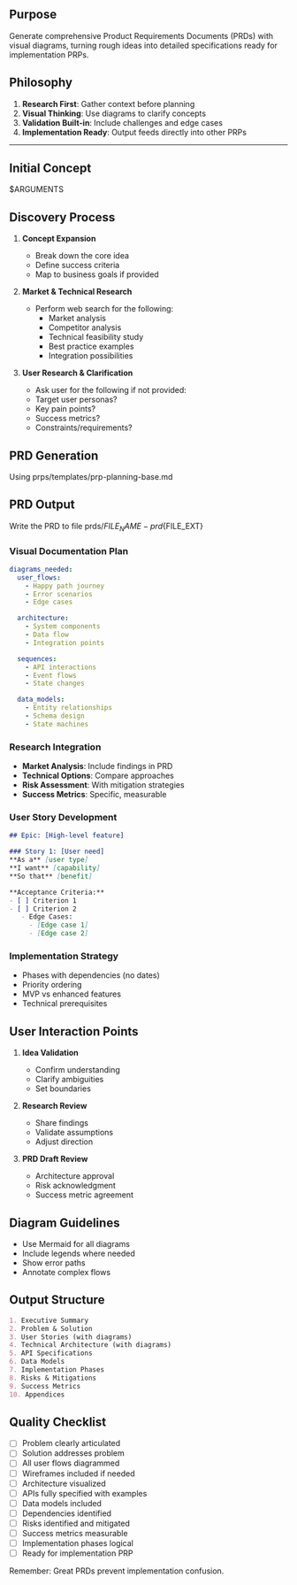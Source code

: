 ## Purpose
Generate comprehensive Product Requirements Documents (PRDs) with visual diagrams, turning rough ideas into detailed specifications ready for implementation PRPs.

## Philosophy
1. **Research First**: Gather context before planning
2. **Visual Thinking**: Use diagrams to clarify concepts
3. **Validation Built-in**: Include challenges and edge cases
4. **Implementation Ready**: Output feeds directly into other PRPs

---

## Initial Concept
$ARGUMENTS

## Discovery Process

1. **Concept Expansion**
   - Break down the core idea
   - Define success criteria
   - Map to business goals if provided

2. **Market & Technical Research**
   - Perform web search for the following:
     - Market analysis
     - Competitor analysis
     - Technical feasibility study
     - Best practice examples
     - Integration possibilities

3. **User Research & Clarification**
     - Ask user for the following if not provided:
     - Target user personas?
     - Key pain points?
     - Success metrics?
     - Constraints/requirements?

## PRD Generation
Using prps/templates/prp-planning-base.md

## PRD Output
Write the PRD to file prds/${FILE_NAME}-prd${FILE_EXT}

### Visual Documentation Plan
```yaml
diagrams_needed:
  user_flows:
    - Happy path journey
    - Error scenarios
    - Edge cases

  architecture:
    - System components
    - Data flow
    - Integration points

  sequences:
    - API interactions
    - Event flows
    - State changes

  data_models:
    - Entity relationships
    - Schema design
    - State machines
```

### Research Integration
- **Market Analysis**: Include findings in PRD
- **Technical Options**: Compare approaches
- **Risk Assessment**: With mitigation strategies
- **Success Metrics**: Specific, measurable

### User Story Development
```markdown
## Epic: [High-level feature]

### Story 1: [User need]
**As a** [user type]
**I want** [capability]
**So that** [benefit]

**Acceptance Criteria:**
- [ ] Criterion 1
- [ ] Criterion 2
   - Edge Cases:
     - [Edge case 1]
     - [Edge case 2]
```

### Implementation Strategy
- Phases with dependencies (no dates)
- Priority ordering
- MVP vs enhanced features
- Technical prerequisites

## User Interaction Points

1. **Idea Validation**
   - Confirm understanding
   - Clarify ambiguities
   - Set boundaries

2. **Research Review**
   - Share findings
   - Validate assumptions
   - Adjust direction

3. **PRD Draft Review**
   - Architecture approval
   - Risk acknowledgment
   - Success metric agreement

## Diagram Guidelines
- Use Mermaid for all diagrams
- Include legends where needed
- Show error paths
- Annotate complex flows

## Output Structure
```markdown
1. Executive Summary
2. Problem & Solution
3. User Stories (with diagrams)
4. Technical Architecture (with diagrams)
5. API Specifications
6. Data Models
7. Implementation Phases
8. Risks & Mitigations
9. Success Metrics
10. Appendices
```

## Quality Checklist
- [ ] Problem clearly articulated
- [ ] Solution addresses problem
- [ ] All user flows diagrammed
- [ ] Wireframes included if needed
- [ ] Architecture visualized
- [ ] APIs fully specified with examples
- [ ] Data models included
- [ ] Dependencies identified
- [ ] Risks identified and mitigated
- [ ] Success metrics measurable
- [ ] Implementation phases logical
- [ ] Ready for implementation PRP

Remember: Great PRDs prevent implementation confusion.
